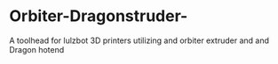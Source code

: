 # Orbiter-Dragonstruder-
A toolhead for lulzbot 3D printers utilizing and orbiter extruder and and Dragon hotend
